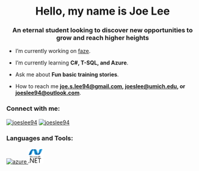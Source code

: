 <h1 align="center">Hello, my name is Joe Lee</h1>
<h3 align="center">An eternal student looking to discover new opportunities to grow and reach higher heights</h3>


- I’m currently working on [faze](https://github.com/joeslee94/faze).

- I’m currently learning **C#, T-SQL, and Azure**.

- Ask me about **Fun basic training stories**.

- How to reach me **joe.s.lee94@gmail.com, joeslee@umich.edu, or joeslee94@outlook.com**.

<h3 align="left">Connect with me:</h3>
<p align="left">
<a href="https://linkedin.com/in/joeslee94" target="blank"><img align="center" src="https://cdn.jsdelivr.net/npm/simple-icons@3.0.1/icons/linkedin.svg" alt="joeslee94" height="30" width="40" /></a>
<a href="https://www.leetcode.com/joeslee94" target="blank"><img align="center" src="https://cdn.jsdelivr.net/npm/simple-icons@3.0.1/icons/leetcode.svg" alt="joeslee94" height="30" width="40" /></a>
</p>

<h3 align="left">Languages and Tools:</h3>
<p align="left"> <a href="https://azure.microsoft.com/en-in/" target="_blank"> <img src="https://www.vectorlogo.zone/logos/microsoft_azure/microsoft_azure-icon.svg" alt="azure" width="40" height="40"/> </a> <a href="https://dotnet.microsoft.com/" target="_blank"> <img src="https://raw.githubusercontent.com/devicons/devicon/master/icons/dot-net/dot-net-original-wordmark.svg" alt="dotnet" width="40" height="40"/> </a> </p>
